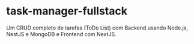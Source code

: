 # task-manager-fullstack
Um CRUD completo de tarefas (ToDo List) com Backend usando Node.js, NestJS e MongoDB e Frontend com NextJS.
